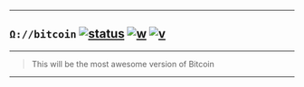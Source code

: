 
---

## `Ω://bitcoin` [![status][000]][001] [![w][002]][003] [![v][004]][005]

---

> This will be the most awesome version of Bitcoin

---

[000]: https://travis-ci.org/btc0/bitcoin-omega.svg?branch=master
[001]: https://travis-ci.org/btc0/bitcoin-omega
[002]: https://img.shields.io/badge/github-wiki-orange.svg
[003]: https://github.com/btc0/bitcoin-omega/wiki
[004]: https://img.shields.io/badge/release-v0.1--alpha-blue.svg
[005]: https://github.com/btc0/bitcoin-omega/releases/tag/v0.1-alpha

